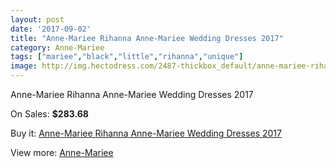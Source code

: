 ```yaml
---
layout: post
date: '2017-09-02'
title: "Anne-Mariee Rihanna Anne-Mariee Wedding Dresses 2017"
category: Anne-Mariee
tags: ["mariee","black","little","rihanna","unique"]
image: http://img.hectodress.com/2487-thickbox_default/anne-mariee-rihanna-anne-mariee-wedding-dresses-2013.jpg
---
```

Anne-Mariee Rihanna Anne-Mariee Wedding Dresses 2017

On Sales: **$283.68**
<a href="https://www.hectodress.com/anne-mariee/1434-anne-mariee-rihanna-anne-mariee-wedding-dresses-2013.html"><amp-img layout="responsive" width="600" height="600" src="//img.hectodress.com/2487-thickbox_default/anne-mariee-rihanna-anne-mariee-wedding-dresses-2013.jpg" alt="Anne-Mariee Rihanna Anne-Mariee Wedding Dresses 2017 0" /></a>
<a href="https://www.hectodress.com/anne-mariee/1434-anne-mariee-rihanna-anne-mariee-wedding-dresses-2013.html"><amp-img layout="responsive" width="600" height="600" src="//img.hectodress.com/2491-thickbox_default/anne-mariee-rihanna-anne-mariee-wedding-dresses-2013.jpg" alt="Anne-Mariee Rihanna Anne-Mariee Wedding Dresses 2017 1" /></a>
<a href="https://www.hectodress.com/anne-mariee/1434-anne-mariee-rihanna-anne-mariee-wedding-dresses-2013.html"><amp-img layout="responsive" width="600" height="600" src="//img.hectodress.com/2490-thickbox_default/anne-mariee-rihanna-anne-mariee-wedding-dresses-2013.jpg" alt="Anne-Mariee Rihanna Anne-Mariee Wedding Dresses 2017 2" /></a>
<a href="https://www.hectodress.com/anne-mariee/1434-anne-mariee-rihanna-anne-mariee-wedding-dresses-2013.html"><amp-img layout="responsive" width="600" height="600" src="//img.hectodress.com/2489-thickbox_default/anne-mariee-rihanna-anne-mariee-wedding-dresses-2013.jpg" alt="Anne-Mariee Rihanna Anne-Mariee Wedding Dresses 2017 3" /></a>
<a href="https://www.hectodress.com/anne-mariee/1434-anne-mariee-rihanna-anne-mariee-wedding-dresses-2013.html"><amp-img layout="responsive" width="600" height="600" src="//img.hectodress.com/2488-thickbox_default/anne-mariee-rihanna-anne-mariee-wedding-dresses-2013.jpg" alt="Anne-Mariee Rihanna Anne-Mariee Wedding Dresses 2017 4" /></a>

Buy it: [Anne-Mariee Rihanna Anne-Mariee Wedding Dresses 2017](https://www.hectodress.com/anne-mariee/1434-anne-mariee-rihanna-anne-mariee-wedding-dresses-2013.html "Anne-Mariee Rihanna Anne-Mariee Wedding Dresses 2017")

View more: [Anne-Mariee](https://www.hectodress.com/19-anne-mariee "Anne-Mariee")